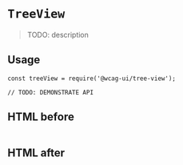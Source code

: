 # `TreeView`

> TODO: description

## Usage

```
const treeView = require('@wcag-ui/tree-view');

// TODO: DEMONSTRATE API
```

## HTML before

```html
```

## HTML after

```html
```
